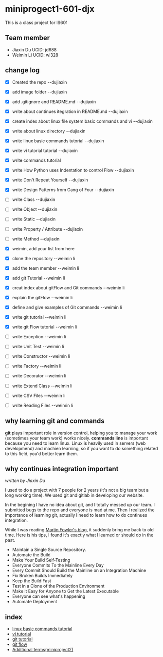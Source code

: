 # miniprogect1-601-djx
This is a class project for IS601

## Team member
 * Jiaxin Du UCID: jd688
 * Weimin Li UCID: wl328
 
## change log
- [x] Created the repo --dujiaxin
- [x] add image folder --dujiaxin
- [x] add .gitignore and README.md --dujiaxin
- [x] write about continues itegration in README.md --dujiaxin
- [x] create index about linux file system basic commands and vi --dujiaxin
- [x] write about linux directory --dujiaxin
- [x] write linux basic commands tutorial --dujiaxin
- [x] write vi tutorial tutorial --dujiaxin
- [x] write commands tutorial
- [x] write How Python uses Indentation to control Flow --dujiaxin
- [x] write Don't Repeat Yourself --dujiaxin
- [x] write Design Patterns from Gang of Four --dujiaxin
- [ ] write Class --dujiaxin
- [ ] write Object --dujiaxin
- [ ] write Static --dujiaxin
- [ ] write Property / Attribute --dujiaxin
- [ ] write Method --dujiaxin

- [x] weimin, add your list from here
- [x] clone the repository --weimin li
- [x] add the team member --weimin li
- [x] add git Tutorial --weimin li
- [x] creat index about gitFlow and Git commands --weimin li
- [x] explain the gitFlow --weimin li
- [x] define and give examples of Git commands --weimin li
- [x] write git tutorial --weimin li
- [x] write git Flow tutorial --weimin li
- [ ] write Exception --weimin li
- [ ] write Unit Test --weimin li
- [ ] write Constructor --weimin li
- [ ] write Factory --weimin li
- [ ] write Decorator --weimin li
- [ ] write Extend Class --weimin li
- [ ] write CSV Files --weimin li
- [ ] write Reading Files --weimin li

## why learning git and commands
**git** plays important role in version control, helping you to manage your work (sometimes your team work) works nicely.
**commands line** is important because you need to learn linux. Linux is heavily used in servers (web developmend) and machien learning, so if you want to do something related to this field, you'd better learn them.

## why continues integration important

*written by Jiaxin Du*

I used to do a project with 7 people for 2 years (it's not a big team but a long working time). We used git and gitlab in developing our website.

In the begining I have no idea about git, and I totally messed up our team. I submitted bugs to the repo and everyone is mad at me. Then I realized the importance of learning git, actually I need to learn how to do continues integration.

While I was reading [Martin Fowler's blog](#https://martinfowler.com/articles/continuousIntegration.html), it suddenly bring me back to old time. Here is his tips, I found it's exactly what I learned or should do in the past.
-	Maintain a Single Source Repository.
-	Automate the Build
-	Make Your Build Self-Testing
-	Everyone Commits To the Mainline Every Day
-	Every Commit Should Build the Mainline on an Integration Machine
-	Fix Broken Builds Immediately
-	Keep the Build Fast
-	Test in a Clone of the Production Environment
-	Make it Easy for Anyone to Get the Latest Executable
-	Everyone can see what's happening
-	Automate Deployment

## index
* [linux basic commands tutorial](/commands.md)
* [vi tutorial](/vi.md)
* [git tutorial](/git.md)
* [git flow](/gitFlow.md)
* [Additional terms(miniproject2)](/miniproject2Term.md)